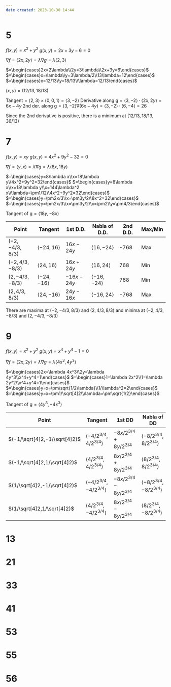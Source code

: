 ```yaml
---
date created: 2023-10-30 14:44
---
```


# 5

$f(x,y)=x^2+y^2$
$g(x,y)=2x+3y-6=0$

$\nabla f=\langle 2x,2y\rangle=\lambda\nabla g=\lambda\langle2,3\rangle$

$=\begin{cases}2x=2\lambda\\2y=3\lambda\\2x+3y=6\end{cases}$
$=\begin{cases}x=\lambda\\y=3\lambda/2\\13\lambda=12\end{cases}$
$=\begin{cases}x=12/13\\y=18/13\\\lambda=12/13\end{cases}$

$(x,y)=(12/13,18/13)$

$\text{Tangent}=\langle2,3\rangle\times\langle0,0,1\rangle=\langle3,-2\rangle$
$\text{Derivative along g}=\langle3,-2\rangle\cdot\langle2x,2y\rangle=6x-4y$
$\text{2nd der. along g}=\langle3,-2\rangle\nabla (6x-4y)=\langle3,-2\rangle\cdot\langle6,-4\rangle=26$

Since the 2nd derivative is positive, there is a minimum at $(12/13,18/13,36/13)$

# 7

$f(x,y)=xy$
$g(x,y)=4x^2+9y^2-32=0$

$\nabla f=\langle y,x\rangle=\lambda\nabla g=\lambda\langle8x,18y\rangle$

$=\begin{cases}y=8\lambda x\\x=18\lambda y\\4x^2+9y^2=32\end{cases}$
$=\begin{cases}y=8\lambda x\\x=18\lambda y\\x=144\lambda^2 x\\\lambda=\pm1/12\\4x^2+9y^2=32\end{cases}$
$=\begin{cases}y=\pm2x/3\\x=\pm3y/2\\8x^2=32\end{cases}$
$=\begin{cases}y=\pm2x/3\\x=\pm3y/2\\x=\pm2\\y=\pm4/3\end{cases}$

$\text{Tangent of g}=\langle18y,-8x\rangle$

| Point           | Tangent                 | 1st D.D.   | Nabla of D.D.           | 2nd D.D. | Max/Min |
| --------------- | ----------------------- | ---------- | ----------------------- | -------- | ------- |
| $(-2,-4/3,8/3)$ | $\langle-24,16\rangle$  | $16x-24y$  | $\langle16,-24\rangle$  | -768     | Max     |
| $(-2,4/3,-8/3)$ | $\langle24,16\rangle$   | $16x+24y$  | $\langle16,24\rangle$   | 768      | Min     |
| $(2,-4/3,-8/3)$ | $\langle-24,-16\rangle$ | $-16x-24y$ | $\langle-16,-24\rangle$ | 768      | Min     |
| $(2,4/3,8/3)$   | $\langle24,-16\rangle$  | $24y-16x$  | $\langle-16,24\rangle$  | -768     | Max     |

There are maxima at $(-2,-4/3,8/3)$ and $(2,4/3,8/3)$ and minima at $(-2,4/3,-8/3)$ and $(2,-4/3,-8/3)$

# 9

$f(x,y)=x^2+y^2$
$g(x,y)=x^4+y^4-1=0$

$\nabla f=\langle2x,2y\rangle=\lambda\nabla g=\lambda\langle4x^3,4y^3\rangle$

$=\begin{cases}2x=\lambda 4x^3\\2y=\lambda 4y^3\\x^4+y^4=1\end{cases}$
$=\begin{cases}1=\lambda 2x^2\\1=\lambda 2y^2\\x^4+y^4=1\end{cases}$
$=\begin{cases}y=x=\pm\sqrt{1/2\lambda}\\1/\lambda^2=2\end{cases}$
$=\begin{cases}y=x=\pm1/\sqrt[4]2\\\lambda=\pm\sqrt{1/2}\end{cases}$

$\text{Tangent of g}=\langle4y^3,-4x^3\rangle$

| Point                         | Tangent                               | 1st DD                   | Nabla of DD                           | 2nd DD | Max/Min |
| ----------------------------- | ------------------------------------- | ------------------------ | ------------------------------------- | ------ | ------- |
| $(-1/\sqrt[4]2,-1/\sqrt[4]2)$ | $\langle-4/2^{3/4},4/2^{3/4}\rangle$  | $-8x/2^{3/4}+8y/2^{3/4}$ | $\langle-8/2^{3/4},8/2^{3/4}\rangle$  | (+)    |         |
| $(-1/\sqrt[4]2,1/\sqrt[4]2)$  | $\langle4/2^{3/4},4/2^{3/4}\rangle$   | $8x/2^{3/4}+8y/2^{3/4}$  | $\langle8/2^{3/4},8/2^{3/4}\rangle$   | (+)    |         |
| $(1/\sqrt[4]2,-1/\sqrt[4]2)$  | $\langle-4/2^{3/4},-4/2^{3/4}\rangle$ | $-8x/2^{3/4}-8y/2^{3/4}$ | $\langle-8/2^{3/4},-8/2^{3/4}\rangle$ | (+)    |         |
| $(1/\sqrt[4]2,1/\sqrt[4]2)$   | $\langle4/2^{3/4},-4/2^{3/4}\rangle$  | $8x/2^{3/4}-8y/2^{3/4}$  | $\langle8/2^{3/4},-8/2^{3/4}\rangle$  | (+)    |         |

# 13

# 21

# 33

# 41

# 53

# 55

# 56
